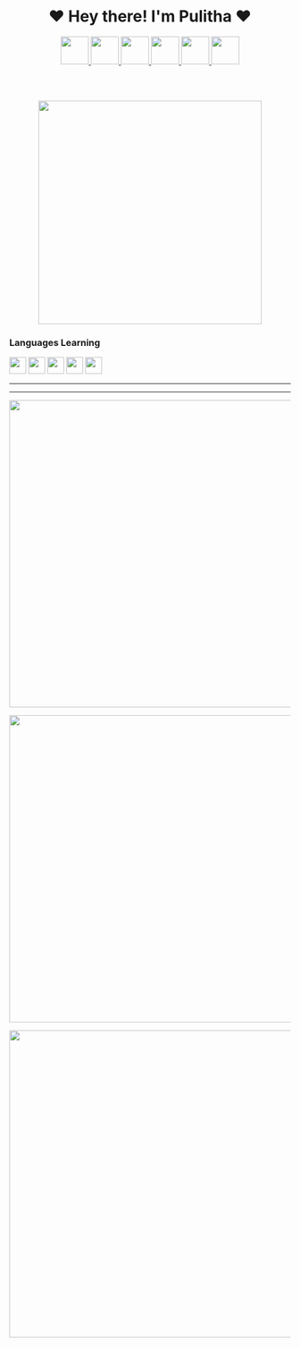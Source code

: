 <h1 align="center"><b>❤️ Hey there! I'm Pulitha  ❤️</b></h1>

<p align="center">
 <a href="https://github.com/Pulithasethnindu" alt="made-with-python"> <img src="https://github.com/souvikguria98/souvikguria98/blob/master/Hi.gif"width="50" /></a><a href="https://github.com/Pulithasethnindu" alt="made-with-python"> <img src="https://github.com/souvikguria98/souvikguria98/blob/master/Hi.gif"width="50" /></a><a href="https://github.com/Pulithasethnindu" alt="made-with-python"> <img src="https://github.com/souvikguria98/souvikguria98/blob/master/Hi.gif"width="50" /></a><a href="https://github.com/Pulithasethnindu" alt="made-with-python"> <img src="https://github.com/souvikguria98/souvikguria98/blob/master/Hi.gif"width="50" /></a><a href="https://github.com/Pulithasethnindu" alt="made-with-python"> <img src="https://github.com/souvikguria98/souvikguria98/blob/master/Hi.gif"width="50" /></a><a href="https://github.com/Pulithasethnindu" alt="made-with-python"> <img src="https://github.com/souvikguria98/souvikguria98/blob/master/Hi.gif"width="50" /></a>
</p>


<br><br>

<p align="center"><a href="https://github.com/Pulithasethnindu"><img src="https://i.ibb.co/54ZG2ts/ee26578f36f6.jpg" width="400"></a></p>







<h3 align="left">Languages Learning</h3>
<!-- programming langs i work-->
<p align="left">
<a href="https://github.com/Pulithasethnindu"><img src="https://i.ibb.co/g6xRn5j/ebb6af261fc4.png" width="30px" height="30px"/></a>
<a href="https://github.com/Pulithasethnindu"><img src="https://i.ibb.co/fxdjzm3/651b38bc8ab6.png" width="30px" height="30px"/></a>
<a href="https://github.com/Pulithasethnindu"><img src="https://i.ibb.co/SfjbmYJ/d007afb6b40e.png" width="30px" height="30px"/></a>
<a href="https://github.com/Pulithasethnindu"><img src="https://i.ibb.co/4snFd5N/6cfd03aa4894.png" width="30px" height="30px"/></a>
<a href="https://github.com/Pulithasethnindu"><img src="https://i.ibb.co/4W2GHjM/4a7d2d39ab90.png" width="30px" height="30px"/></a>
 



---
 ___
 








<p align="center">
  <a href="https://github.com/Pulithasethnindu"><img width="550" src="https://github-readme-stats.vercel.app/api?username=Pulithasethnindu&show_icons=true&theme=chartreuse-dark&&icon_color=0000e6&title_color=00ff00&bg_color=000000&text_color=ffffff&include_all_commits=true&count_private=true&disable_animations=false&custom_title=About+✬Pulitha Sethnindu✬+'s+GitHub+Profile"></a>
</p>

<p align="center">
  <a href="https://github.com/Pulithasethnindu"><img width="550" src="https://github-readme-stats.vercel.app/api/top-langs/?username=ravindu01manoj&layout=compact&show_icons=true&theme=chartreuse-dark&&icon_color=0000e6&title_color=00ff00&bg_color=000000&text_color=ffffff&langs_count=20&disable_animations=false"></a>
</p>
<p align="center">
  <a href="https://github.com/Pulithasethnindu"><img width="550" src="https://github-readme-streak-stats.herokuapp.com/?user=ravindu01manoj&theme=chartreuse-dark&&icon_color=0000e6&title_color=00ff00&bg_color=000000&text_color=ffffff&include_all_commits=true&count_private=true&disable_animations=false"></a>
</p>
